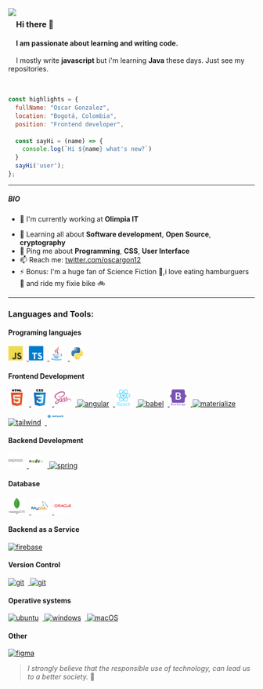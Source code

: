 <img align="left" height="100" src="https://www.piskelapp.com/static/resources/home/features/feature-open-source@2x.gif">


### Hi there 👋

#### I am passionate about **learning** and **writing code**.

I mostly write **javascript** but i'm learning **Java** these days. Just see my repositories.

<br>

```javascript
const highlights = {
  fullName: "Oscar Gonzalez",
  location: "Bogotá, Colombia",
  position: "Frontend developer",

  const sayHi = (name) => {
    console.log(`Hi ${name} what's new?`)
  }
  sayHi('user');
};
```

---

##### BIO

- 🏢 I'm currently working at **Olimpia IT**
<!-- - ⚙️ I use daily: `.php`, `.js`, `.html`, `.css`, `.svg`, `.psd`, `.ai` -->
- 🌱 Learning all about **Software development**, **Open Source**, **cryptography**
- 💬 Ping me about **Programming**, **CSS**, **User Interface**
- 📫 Reach me: [twitter.com/oscargon12](https://twitter.com/oscargon12)
- ⚡️ Bonus: I'm a huge fan of Science Fiction 🤖,i love eating hamburguers 🍔 and ride my fixie bike 🚲

---

### Languages and Tools:

#### Programing languajes

<p align="left"> 
    <a href="https://developer.mozilla.org/en-US/docs/Web/JavaScript" target="_blank" rel="noreferrer"> <img src="https://raw.githubusercontent.com/devicons/devicon/master/icons/javascript/javascript-original.svg" alt="javascript" width="30" height="30" style="margin-right: 8px;"/> </a>
    <a href="https://www.typescriptlang.org/" target="_blank" rel="noreferrer"> <img src="https://raw.githubusercontent.com/devicons/devicon/master/icons/typescript/typescript-original.svg" alt="typescript" width="30" height="30" style="margin-right: 8px;"/> </a>
    <a href="https://www.java.com" target="_blank" rel="noreferrer"> <img src="https://raw.githubusercontent.com/devicons/devicon/master/icons/java/java-original.svg" alt="java" width="30" height="30" style="margin-right: 8px;"/> </a>
    <a href="https://www.python.org" target="_blank" rel="noreferrer"> <img src="https://raw.githubusercontent.com/devicons/devicon/master/icons/python/python-original.svg" alt="python" width="30" height="30" style="margin-right: 8px;"/> </a>
</p>

#### Frontend Development

<p align="left">
    <a href="https://www.w3.org/html/" target="_blank" rel="noreferrer"> <img src="https://raw.githubusercontent.com/devicons/devicon/master/icons/html5/html5-original-wordmark.svg" alt="html5" width="35" height="35" style="margin-right: 8px;"/> </a>
    <a href="https://www.w3schools.com/css/" target="_blank" rel="noreferrer"> <img src="https://raw.githubusercontent.com/devicons/devicon/master/icons/css3/css3-original-wordmark.svg" alt="css3" width="35" height="35" style="margin-right: 8px;"/> </a>
    <a href="https://sass-lang.com" target="_blank" rel="noreferrer"> <img src="https://raw.githubusercontent.com/devicons/devicon/master/icons/sass/sass-original.svg" alt="sass" width="35" height="35" style="margin-right: 8px;"/> </a>
    <a href="https://angular.io" target="_blank" rel="noreferrer"> <img src="https://angular.io/assets/images/logos/angular/angular.svg" alt="angular" width="35" height="35" style="margin-right: 8px;"/> </a>
    <a href="https://reactjs.org/" target="_blank" rel="noreferrer"> <img src="https://raw.githubusercontent.com/devicons/devicon/master/icons/react/react-original-wordmark.svg" alt="react" width="35" height="35" style="margin-right: 8px;"/> </a>
    <a href="https://babeljs.io/" target="_blank" rel="noreferrer"> <img src="https://www.vectorlogo.zone/logos/babeljs/babeljs-icon.svg" alt="babel" width="35" height="35" style="margin-right: 8px;"/> </a>
    <a href="https://getbootstrap.com" target="_blank" rel="noreferrer"> <img src="https://raw.githubusercontent.com/devicons/devicon/master/icons/bootstrap/bootstrap-plain-wordmark.svg" alt="bootstrap" width="35" height="35" style="margin-right: 8px;"/> </a>
     <a href="https://materializecss.com/" target="_blank" rel="noreferrer"> <img src="https://raw.githubusercontent.com/prplx/svg-logos/5585531d45d294869c4eaab4d7cf2e9c167710a9/svg/materialize.svg" alt="materialize" width="35" height="35" style="margin-right: 8px;"/> </a>
    <a href="https://tailwindcss.com/" target="_blank" rel="noreferrer"> <img src="https://www.vectorlogo.zone/logos/tailwindcss/tailwindcss-icon.svg" alt="tailwind" width="35" height="35" style="margin-right: 8px;"/> </a>
    <a href="https://webpack.js.org" target="_blank" rel="noreferrer"> <img src="https://raw.githubusercontent.com/devicons/devicon/d00d0969292a6569d45b06d3f350f463a0107b0d/icons/webpack/webpack-original-wordmark.svg" alt="webpack" width="35" height="35" style="margin-right: 8px;"/> </a>
</p>

#### Backend Development

<p align="left">
    <a href="https://expressjs.com" target="_blank" rel="noreferrer"> <img src="https://raw.githubusercontent.com/devicons/devicon/master/icons/express/express-original-wordmark.svg" alt="express" width="30" height="30" style="margin-right: 8px;"/>
    </a> <a href="https://nodejs.org" target="_blank" rel="noreferrer"> <img src="https://raw.githubusercontent.com/devicons/devicon/master/icons/nodejs/nodejs-original-wordmark.svg" alt="nodejs" width="30" height="30" style="margin-right: 8px;"/> </a>
    <a href="https://spring.io/" target="_blank" rel="noreferrer"> <img src="https://www.vectorlogo.zone/logos/springio/springio-icon.svg" alt="spring" width="30" height="30" style="margin-right: 8px;"/> </a>
</p>

#### Database

<p align="left">
    <a href="https://www.mongodb.com/" target="_blank" rel="noreferrer"> <img src="https://raw.githubusercontent.com/devicons/devicon/master/icons/mongodb/mongodb-original-wordmark.svg" alt="mongodb" width="35" height="35" style="margin-right: 8px;"/> </a> <a href="https://www.mysql.com/" target="_blank" rel="noreferrer"> <img src="https://raw.githubusercontent.com/devicons/devicon/master/icons/mysql/mysql-original-wordmark.svg" alt="mysql" width="35" height="35" style="margin-right: 8px;"/> </a> <a href="https://www.oracle.com/" target="_blank" rel="noreferrer"> <img src="https://raw.githubusercontent.com/devicons/devicon/master/icons/oracle/oracle-original.svg" alt="oracle" width="35" height="35" style="margin-right: 8px;"/> </a>
</p>

#### Backend as a Service

<p align="left">
    <a href="https://firebase.google.com/" target="_blank" rel="noreferrer"> <img src="https://www.vectorlogo.zone/logos/firebase/firebase-icon.svg" alt="firebase" width="30" height="30"/> </a>
</p>

#### Version Control

<p align="left">
    <a href="https://git-scm.com/" target="_blank" rel="noreferrer"> <img src="https://www.vectorlogo.zone/logos/git-scm/git-scm-icon.svg" alt="git" width="30" height="30" style="margin-right: 8px;"/> </a>
    <a href="https://github.com/" target="_blank" rel="noreferrer"> <img src="https://res.cloudinary.com/dvcyhn0lj/image/upload/v1644018100/React-jj/habilidades/icon-11_jjgd5p.png" alt="git" width="30" height="30" style="margin-right: 8px;"/> </a>
</p>

#### Operative systems

<p align="left">
    <a href="https://ubuntu.com/" target="_blank" rel="noreferrer"> <img src="https://upload.wikimedia.org/wikipedia/commons/thumb/a/ab/Logo-ubuntu_cof-orange-hex.svg/1200px-Logo-ubuntu_cof-orange-hex.svg.png" alt="ubuntu" width="25" height="25" style="margin-right: 8px;"/> </a>
    <a href="https://www.microsoft.com/es-xl/windows?r=1" target="_blank" rel="noreferrer"> <img src="https://upload.wikimedia.org/wikipedia/commons/c/c7/Windows_logo_-_2012.png" alt="windows" width="25" height="25" style="margin-right: 8px;"/> </a>
    <a href="https://www.apple.com/co/macos/monterey/" target="_blank" rel="noreferrer"> <img src="https://logodownload.org/wp-content/uploads/2013/12/apple-logo-1.png" alt="macOS" width="25" height="25"/> </a>
</p>

#### Other

<p align="left">
    <a href="https://www.figma.com/" target="_blank" rel="noreferrer"> <img src="https://www.vectorlogo.zone/logos/figma/figma-icon.svg" alt="figma" width="25" height="25"/> </a>
</p>

> _I strongly believe that the responsible use of technology, can lead us to a better society._ 👋
